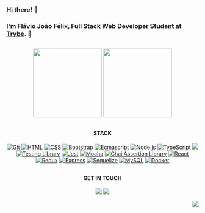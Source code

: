 ### Hi there! 👋
### I'm Flávio João Félix, Full Stack Web Developer Student at [Trybe](https://github.com/betrybe). 💚

##

<!--
**flaviojoaofelix/flaviojoaofelix** is a ✨ _special_ ✨ repository because its `README.md` (this file) appears on your GitHub profile.

Here are some ideas to get you started:

- 🔭 I’m currently working on ...
- 🌱 I’m currently learning ...
- 👯 I’m looking to collaborate on ...
- 🤔 I’m looking for help with ...
- 💬 Ask me about ...
- 📫 How to reach me: ...
- 😄 Pronouns: ...
- ⚡ Fun fact: ...
-->

<div align="center">
  <img height="180em" src="https://github-readme-stats-git-masterrstaa-rickstaa.vercel.app/api?username=flaviojoaofelix&show_icons=true&theme=dark&include_all_commits=true&count_private=true"/>
  <img height="180em" src="https://github-readme-stats-git-masterrstaa-rickstaa.vercel.app/api/top-langs/?username=flaviojoaofelix&layout=compact&langs_count=7&theme=dark"/>
</div>

##

<div align="center">
  <h4>STACK</h4>
  <p align="center">
    <a href="https://git-scm.com/" target="_blank" rel="noreferrer"><img src="https://img.shields.io/badge/-GIT-%23F05032?style=for-the-badge&logo=git&logoColor=white" alt="Git" /></a>
    <a href="https://developer.mozilla.org/en-US/docs/Glossary/HTML5" target="_blank" rel="noreferrer"><img src="https://img.shields.io/badge/-HTML-%23E34F26?style=for-the-badge&logo=html5&logoColor=white" alt="HTML" /></a>
    <a href="https://www.w3.org/TR/CSS/#css" target="_blank" rel="noreferrer"><img src="https://img.shields.io/badge/-CSS-%231572B6?style=for-the-badge&logo=css3&logoColor=white" alt="CSS" /></a>
    <a href="https://getbootstrap.com/" target="_blank" rel="noreferrer"><img src="https://img.shields.io/badge/-Bootstrap-%237952B3?style=for-the-badge&logo=bootstrap&logoColor=white" alt="Bootstrap" /></a>
    <a href="https://developer.mozilla.org/en-US/docs/Web/JavaScript" target="_blank" rel="noreferrer"><img src="https://img.shields.io/badge/-JavaScript-%23F7DF1E?style=for-the-badge&logo=javascript&logoColor=black" alt="Ecmascript" /></a>
    <a href="https://nodejs.org/" target="_blank" rel="noreferrer"><img src="https://img.shields.io/badge/-NodeJS-%23339933?style=for-the-badge&logo=node.js&logoColor=white" alt="Node.js" /></a>
    <a href="https://www.typescriptlang.org/" target="_blank" rel="noreferrer"><img src="https://img.shields.io/badge/-TypeScript-%233178C6?style=for-the-badge&logo=typescript&logoColor=white" alt="TypeScript" /></a>
    <a href="https://www.php.net/" target="_blank" rel="noreferrer"><img src="https://img.shields.io/badge/-PHP-%23777BB4?style=for-the-badge&logo=php&logoColor=white" /></a>
    <a href="https://testing-library.com/" target="_blank" rel="noreferrer"><img src="https://img.shields.io/badge/-React Testing Library-%23E33332?style=for-the-badge&logo=testinglibrary&logoColor=white" alt="Testing Library" /></a>
    <a href="https://jestjs.io/" target="_blank" rel="noreferrer"><img src="https://img.shields.io/badge/-Jest-%23C21325?style=for-the-badge&logo=jest&logoColor=white" alt="Jest" /></a>
    <a href="https://mochajs.org/" target="_blank" rel="noreferrer"><img src="https://img.shields.io/badge/-Mocha-%238D6748?style=for-the-badge&logo=mocha&logoColor=white" alt="Mocha" /></a>
    <a href="https://www.chaijs.com/" target="_blank" rel="noreferrer"><img src="https://img.shields.io/badge/-Chai-%23A30701?style=for-the-badge&logo=chai&logoColor=white" alt="Chai Assertion Library" /></a>
    <a href="https://reactjs.org/" target="_blank" rel="noreferrer"><img src="https://img.shields.io/badge/-React-%2361DAFB?style=for-the-badge&logo=react&logoColor=black" alt="React" /></a>
    <a href="https://redux.js.org/" target="_blank" rel="noreferrer"><img src="https://img.shields.io/badge/-Redux-%23764ABC?style=for-the-badge&logo=redux&logoColor=white" alt="Redux" /></a>
    <a href="https://expressjs.com/" target="_blank" rel="noreferrer"><img src="https://img.shields.io/badge/-Express-%23000000?style=for-the-badge&logo=express&logoColor=white" alt="Express" /></a>
    <a href="https://sequelize.org/" target="_blank" rel="noreferrer"><img src="https://img.shields.io/badge/-Sequelize-%2352B0E7?style=for-the-badge&logo=sequelize&logoColor=white" alt="Sequelize" /></a>
    <a href="https://www.mysql.com/" target="_blank" rel="noreferrer"><img src="https://img.shields.io/badge/-MySQL-%234479A1?style=for-the-badge&logo=mysql&logoColor=white" alt="MySQL" /></a>
    <a href="https://www.docker.com/" target="_blank" rel="noreferrer"><img src="https://img.shields.io/badge/-Docker-%232496ED?style=for-the-badge&logo=docker&logoColor=white" alt="Docker" /></a>
    <!--- <a href="https://code.visualstudio.com/" target="_blank" rel="noreferrer"><img src="https://img.shields.io/badge/-VSCode-%23007ACC?style=for-the-badge&logo=visualstudiocode&logoColor=white" alt="Visual Studio Code" /></a> --->
  </p>
</div>

##

<div align="center">
  <h4>GET IN TOUCH</h4>
  <p>
    <a href="https://www.linkedin.com/in/flaviojoaofelix/" target="_blank"><img src="https://img.shields.io/badge/-LinkedIn-%230077B5?style=for-the-badge&logo=linkedin&logoColor=white" target="_blank"></a>
    <a href="mailto:flaviojoaofelix.dev@gmail.com"><img src="https://img.shields.io/badge/-Email-%23EA4335?style=for-the-badge&logo=gmail&logoColor=white" /></a>
  </p>
</div>

<div align="right">
  <img src="https://visitor-badge.laobi.icu/badge?page_id=flaviojoaofelix" />
</div>

<!---
<p align="center">
  <a href="https://flaviojoaofelix.dev">
    <img src="https://skills.thijs.gg/icons?i=vscode,html,css,js,react,redux,nodejs,express,jest,php,wordpress,mysql,git,github,vite,docker&theme=light&perline=4" />
  </a>
</p>

<div align="center">
  <a href="https://git-scm.com/" target="_blank" rel="noreferrer"><img height="42em" src="https://raw.githubusercontent.com/devicons/devicon/master/icons/git/git-original-wordmark.svg" /></a>
  <a href="https://code.visualstudio.com/" target="_blank" rel="noreferrer"><img height="38em" src="https://raw.githubusercontent.com/devicons/devicon/master/icons/vscode/vscode-original-wordmark.svg" /></a>
  <a href="https://developer.mozilla.org/en-US/docs/Glossary/HTML5" target="_blank" rel="noreferrer"><img height="42em" src="https://raw.githubusercontent.com/devicons/devicon/master/icons/html5/html5-original-wordmark.svg" /></a>
  <a href="https://www.w3.org/TR/CSS/#css" target="_blank" rel="noreferrer"><img height="42em" src="https://raw.githubusercontent.com/devicons/devicon/master/icons/css3/css3-original-wordmark.svg" /></a>
  <a href="https://getbootstrap.com/" target="_blank" rel="noreferrer"><img height="38em" src="https://raw.githubusercontent.com/devicons/devicon/master/icons/bootstrap/bootstrap-original-wordmark.svg" /></a>
  <a href="https://developer.mozilla.org/en-US/docs/Web/JavaScript" target="_blank" rel="noreferrer"><img height="38em" src="https://raw.githubusercontent.com/devicons/devicon/master/icons/javascript/javascript-original.svg" /></a>
  <a href="https://reactjs.org/" target="_blank" rel="noreferrer"><img height="38em" src="https://raw.githubusercontent.com/devicons/devicon/master/icons/react/react-original-wordmark.svg" /></a>
  <a href="https://redux.js.org/" target="_blank" rel="noreferrer"><img height="38em" src="https://raw.githubusercontent.com/devicons/devicon/master/icons/redux/redux-original.svg" /></a>
  <a href="https://jestjs.io/" target="_blank" rel="noreferrer"><img height="38em" src="https://raw.githubusercontent.com/devicons/devicon/master/icons/jest/jest-plain.svg" /></a>
  <a href="https://testing-library.com/" target="_blank" rel="noreferrer"><img src="https://testing-library.com/img/octopus-64x64.png" width="38" height="38" alt="React Testing Library" /></a>
   <a href="https://eslint.org/" target="_blank" rel="noreferrer"><img height="42em" src="https://raw.githubusercontent.com/devicons/devicon/master/icons/eslint/eslint-original-wordmark.svg" /></a>
  <a href="https://www.php.net/" target="_blank" rel="noreferrer"><img height="42em" src="https://raw.githubusercontent.com/devicons/devicon/master/icons/php/php-original.svg" /></a>
  <a href="https://www.mysql.com/" target="_blank" rel="noreferrer"><img height="42em" src="https://raw.githubusercontent.com/devicons/devicon/master/icons/mysql/mysql-original-wordmark.svg" /></a>
  <a href="https://www.docker.com/" target="_blank" rel="noreferrer"><img height="42em" src="https://raw.githubusercontent.com/devicons/devicon/master/icons/docker/docker-original-wordmark.svg" /></a>
--->
